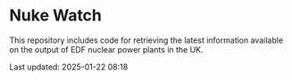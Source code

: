 # Nuke Watch

This repository includes code for retrieving the latest information available on the output of EDF nuclear power plants in the UK.

Last updated: 2025-01-22 08:18